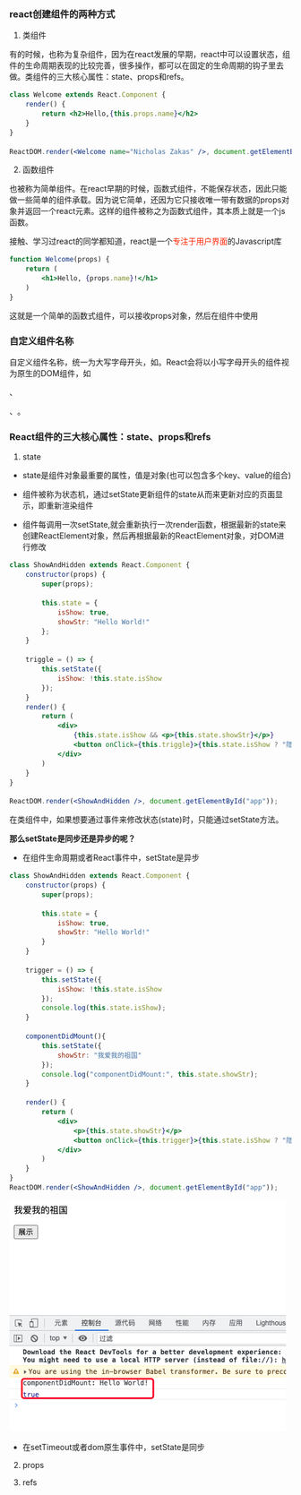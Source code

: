 ### react创建组件的两种方式

1. 类组件

有的时候，也称为复杂组件，因为在react发展的早期，react中可以设置状态，组件的生命周期表现的比较完善，很多操作，都可以在固定的生命周期的钩子里去做。类组件的三大核心属性：state、props和refs。

```jsx
class Welcome extends React.Component {
    render() {
        return <h2>Hello,{this.props.name}</h2>
    }
}

ReactDOM.render(<Welcome name="Nicholas Zakas" />, document.getElementById("app"));
```


2. 函数组件

也被称为简单组件。在react早期的时候，函数式组件，不能保存状态，因此只能做一些简单的组件承载。因为说它简单，还因为它只接收唯一带有数据的props对象并返回一个react元素。这样的组件被称之为函数式组件，其本质上就是一个js函数。

接触、学习过react的同学都知道，react是一个<font color="#f20">专注于用户界面</font>的Javascript库

```jsx
function Welcome(props) {
    return (
        <h1>Hello, {props.name}!</h1>
    )
}
```

这就是一个简单的函数式组件，可以接收props对象，然后在组件中使用

### 自定义组件名称

自定义组件名称，统一为大写字母开头，如<Welcome />。React会将以小写字母开头的组件视为原生的DOM组件，如<div>、<p>、<img>。

### React组件的三大核心属性：state、props和refs

1. state

* state是组件对象最重要的属性，值是对象(也可以包含多个key、value的组合)

* 组件被称为状态机，通过setState更新组件的state从而来更新对应的页面显示，即重新渲染组件

* 组件每调用一次setState,就会重新执行一次render函数，根据最新的state来创建ReactElement对象，然后再根据最新的ReactElement对象，对DOM进行修改

```jsx
class ShowAndHidden extends React.Component {
    constructor(props) {
        super(props);

        this.state = {
            isShow: true,
            showStr: "Hello World!"
        };
    }

    triggle = () => {
        this.setState({
            isShow: !this.state.isShow
        });
    }
    render() {
        return (
            <div>
                {this.state.isShow && <p>{this.state.showStr}</p>}
                <button onClick={this.triggle}>{this.state.isShow ? "隐藏" : "展示"}</button>
            </div>
        )
    }
}

ReactDOM.render(<ShowAndHidden />, document.getElementById("app"));
```

在类组件中，如果想要通过事件来修改状态(state)时，只能通过setState方法。

**那么setState是同步还是异步的呢？**

* 在组件生命周期或者React事件中，setState是异步

```jsx
class ShowAndHidden extends React.Component {
    constructor(props) {
        super(props);

        this.state = {
            isShow: true,
            showStr: "Hello World!"
        }
    }

    trigger = () => {
        this.setState({
            isShow: !this.state.isShow
        });
        console.log(this.state.isShow);
    }

    componentDidMount(){
        this.setState({
            showStr: "我爱我的祖国"
        });
        console.log("componentDidMount:", this.state.showStr);
    }

    render() {
        return (
            <div>
                <p>{this.state.showStr}</p>
                <button onClick={this.trigger}>{this.state.isShow ? "隐藏" : "展示"}</button>
            </div>
        )
    }
}
ReactDOM.render(<ShowAndHidden />, document.getElementById("app"));
```

![在组件生命周期或者React事件中，setState是异步](./images/i51.png)

* 在setTimeout或者dom原生事件中，setState是同步

2. props

3. refs
